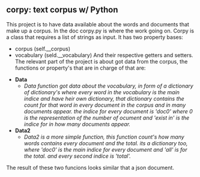 ## corpy: text corpus w/ Python

This project is to have data available about the words and documents that make up a corpus.
In the doc corpy.py is where the work going on. 
Corpy is a class that requires a list of strings as input. It has two property bases:
* corpus (self.__corpus)
* vocabulary (seld.__vocabulary)
And their respective getters and setters.
The relevant part of the project is about got data from the corpus, the functions or property's that are in charge of that are:
- **Data** 
  - *Data function got data about the vocabulary, in form of a dictionary of dictionary's where every word in the vocabulary is the main indice and have heir own dictionary, that dictionary contains the count for that word in every document in the corpus and in many documents appear. the indice for every document is 'doc0' where 0 is the representation of the number of ocument and 'exist in' is the indice for in how many documents appear.*
- **Data2**
  - *Data2 is a more simple function, this function count's how many words contains every document and the total. its a dictionary too, where 'doc0' is the main indice for every document and 'all' is for the total. and every second indice is 'total'.* 

The result of these two funcions looks similar that a json document.
